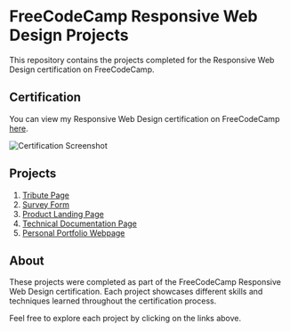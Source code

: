 # FreeCodeCamp Responsive Web Design Projects

This repository contains the projects completed for the Responsive Web Design certification on FreeCodeCamp.

## Certification

You can view my Responsive Web Design certification on FreeCodeCamp [here](https://www.freecodecamp.org/certification/AhmedAbdul/responsive-web-design).

![Certification Screenshot](https://api.url2png.com/v6/P4DF2F8BC83648/7321c77819c280f5cf45fc1cde1c5de4/png/?thumbnail_max_width=851&url=https://www.freecodecamp.org/certification/AhmedAbdul/responsive-web-design&viewport=1280x2000)

## Projects

1. [Tribute Page](#)
2. [Survey Form](#)
3. [Product Landing Page](#)
4. [Technical Documentation Page](#)
5. [Personal Portfolio Webpage](#)

## About

These projects were completed as part of the FreeCodeCamp Responsive Web Design certification. Each project showcases different skills and techniques learned throughout the certification process.

Feel free to explore each project by clicking on the links above.

